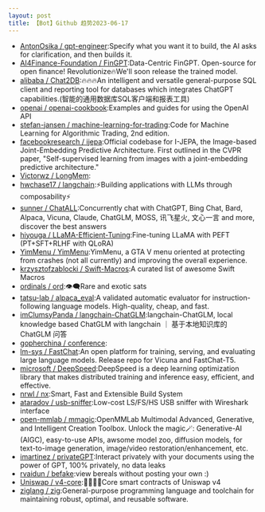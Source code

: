 ```yaml
---
layout: post
title: 【Bot】Github 趋势2023-06-17
---
```


* [AntonOsika / gpt-engineer](https://github.com/AntonOsika/gpt-engineer):Specify what you want it to build, the AI asks for clarification, and then builds it.
* [AI4Finance-Foundation / FinGPT](https://github.com/AI4Finance-Foundation/FinGPT):Data-Centric FinGPT. Open-source for open finance! Revolutionize🔥We'll soon release the trained model.
* [alibaba / Chat2DB](https://github.com/alibaba/Chat2DB):🔥🔥🔥An intelligent and versatile general-purpose SQL client and reporting tool for databases which integrates ChatGPT capabilities.(智能的通用数据库SQL客户端和报表工具)
* [openai / openai-cookbook](https://github.com/openai/openai-cookbook):Examples and guides for using the OpenAI API
* [stefan-jansen / machine-learning-for-trading](https://github.com/stefan-jansen/machine-learning-for-trading):Code for Machine Learning for Algorithmic Trading, 2nd edition.
* [facebookresearch / ijepa](https://github.com/facebookresearch/ijepa):Official codebase for I-JEPA, the Image-based Joint-Embedding Predictive Architecture. First outlined in the CVPR paper, "Self-supervised learning from images with a joint-embedding predictive architecture."
* [Victorwz / LongMem](https://github.com/Victorwz/LongMem):
* [hwchase17 / langchain](https://github.com/hwchase17/langchain):⚡Building applications with LLMs through composability⚡
* [sunner / ChatALL](https://github.com/sunner/ChatALL):Concurrently chat with ChatGPT, Bing Chat, Bard, Alpaca, Vicuna, Claude, ChatGLM, MOSS, 讯飞星火, 文心一言 and more, discover the best answers
* [hiyouga / LLaMA-Efficient-Tuning](https://github.com/hiyouga/LLaMA-Efficient-Tuning):Fine-tuning LLaMA with PEFT (PT+SFT+RLHF with QLoRA)
* [YimMenu / YimMenu](https://github.com/YimMenu/YimMenu):YimMenu, a GTA V menu oriented at protecting from crashes (not all currently) and improving the overall experience.
* [krzysztofzablocki / Swift-Macros](https://github.com/krzysztofzablocki/Swift-Macros):A curated list of awesome Swift Macros
* [ordinals / ord](https://github.com/ordinals/ord):👁‍🗨Rare and exotic sats
* [tatsu-lab / alpaca_eval](https://github.com/tatsu-lab/alpaca_eval):A validated automatic evaluator for instruction-following language models. High-quality, cheap, and fast.
* [imClumsyPanda / langchain-ChatGLM](https://github.com/imClumsyPanda/langchain-ChatGLM):langchain-ChatGLM, local knowledge based ChatGLM with langchain ｜ 基于本地知识库的 ChatGLM 问答
* [gopherchina / conference](https://github.com/gopherchina/conference):
* [lm-sys / FastChat](https://github.com/lm-sys/FastChat):An open platform for training, serving, and evaluating large language models. Release repo for Vicuna and FastChat-T5.
* [microsoft / DeepSpeed](https://github.com/microsoft/DeepSpeed):DeepSpeed is a deep learning optimization library that makes distributed training and inference easy, efficient, and effective.
* [nrwl / nx](https://github.com/nrwl/nx):Smart, Fast and Extensible Build System
* [ataradov / usb-sniffer](https://github.com/ataradov/usb-sniffer):Low-cost LS/FS/HS USB sniffer with Wireshark interface
* [open-mmlab / mmagic](https://github.com/open-mmlab/mmagic):OpenMMLab Multimodal Advanced, Generative, and Intelligent Creation Toolbox. Unlock the magic🪄: Generative-AI (AIGC), easy-to-use APIs, awsome model zoo, diffusion models, for text-to-image generation, image/video restoration/enhancement, etc.
* [imartinez / privateGPT](https://github.com/imartinez/privateGPT):Interact privately with your documents using the power of GPT, 100% privately, no data leaks
* [rvaidun / befake](https://github.com/rvaidun/befake):view bereals without posting your own :)
* [Uniswap / v4-core](https://github.com/Uniswap/v4-core):🦄🦄🦄🦄Core smart contracts of Uniswap v4
* [ziglang / zig](https://github.com/ziglang/zig):General-purpose programming language and toolchain for maintaining robust, optimal, and reusable software.
